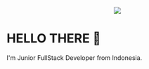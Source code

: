 <p align="center">
    <!-- <img src="https://nextshark.com/wp-content/uploads/2018/01/005.gif"> -->
    <img src="https://i.pinimg.com/originals/bd/56/5d/bd565dcc0a556add0b0a0ed6b26d686e.gif">
</p>

# HELLO THERE :wave:
<p>
    I'm Junior FullStack Developer from Indonesia.
</p>

<!-- ## Tools that I use :
<p align="center">
    <img height="40px" align="center" src="https://upload.wikimedia.org/wikipedia/commons/5/51/Windows_Terminal_logo.svg">
    <img height="40px" align="center" src="https://upload.wikimedia.org/wikipedia/commons/3/3f/Git_icon.svg">
    <img height="40px" align="center" src="https://upload.wikimedia.org/wikipedia/commons/9/9f/Vimlogo.svg">
    <img height="40px" align="center" src="https://upload.wikimedia.org/wikipedia/commons/9/9a/Visual_Studio_Code_1.35_icon.svg">
    <img height="40px" align="center" src="https://upload.wikimedia.org/wikipedia/commons/1/18/ISO_C%2B%2B_Logo.svg">
    <img height="40px" align="center" src="https://upload.wikimedia.org/wikipedia/commons/6/61/HTML5_logo_and_wordmark.svg">
    <img height="40px" align="center" src="https://upload.wikimedia.org/wikipedia/commons/d/d5/CSS3_logo_and_wordmark.svg">
    <img height="40px" align="center" src="https://upload.wikimedia.org/wikipedia/commons/9/99/Unofficial_JavaScript_logo_2.svg">
    <img height="40px" align="center" src="https://upload.wikimedia.org/wikipedia/commons/2/27/PHP-logo.svg">
</p>

<br>

## Still learning :
<p align="center">
    <img height="40px" align="center" src="https://upload.wikimedia.org/wikipedia/commons/9/9a/Laravel.svg">
    <img height="40px" align="center" src="https://upload.wikimedia.org/wikipedia/commons/7/7e/Node.js_logo_2015.svg">
    <img height="40px" align="center" src="https://upload.wikimedia.org/wikipedia/commons/a/a7/React-icon.svg">
</p>
 -->
<!-- <img height="40px" align="center" src=""> -->
